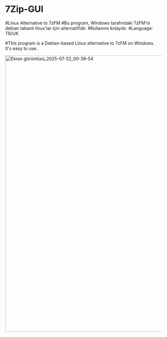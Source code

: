 # 7Zip-GUI
#Linux Alternative to 7zFM
#Bu program, Windows tarafındaki 7zFM'in debian tabanlı linux'lar için alternatifidir.
#Kullanımı kolaydır.
#Language: TR/UK

#This program is a Debian-based Linux alternative to 7zFM on Windows. It's easy to use.

<img width="602" height="890" alt="Ekran görüntüsü_2025-07-22_00-38-54" src="https://github.com/user-attachments/assets/73f23d46-5953-4358-8c0a-6c9c42582a0b" />
